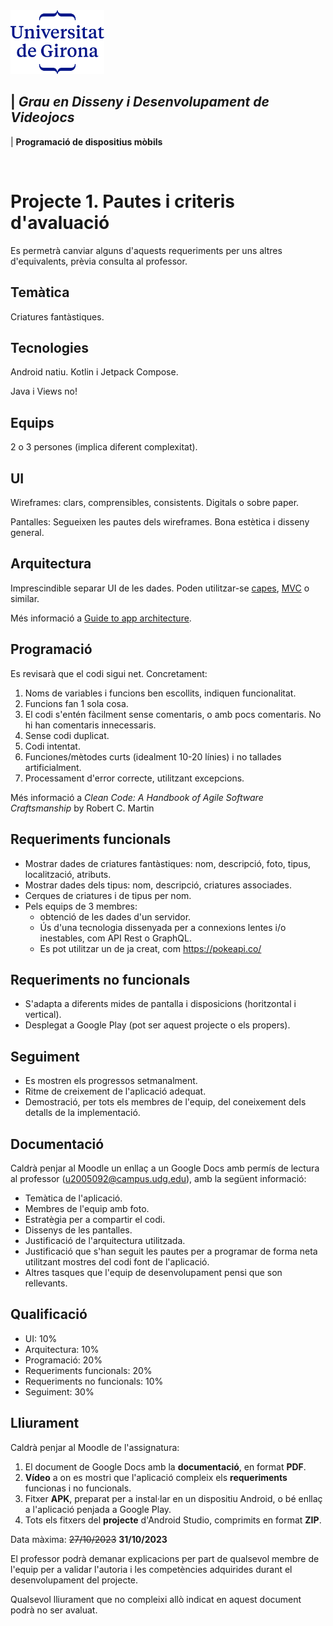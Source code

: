 <img src="./UdG_dues_linies_centrat_blau.png" alt="Logotip UdG" width="150">

| *Grau en Disseny i Desenvolupament de Videojocs*
----
|  **Programació de dispositius mòbils**

&nbsp;


Projecte 1. Pautes i criteris d'avaluació
============

Es permetrà canviar alguns d'aquests requeriments per uns altres d'equivalents, prèvia consulta al professor.

Temàtica
--------
Criatures fantàstiques.


Tecnologies
-----------
Android natiu. Kotlin i Jetpack Compose.

Java i Views no!

Equips
-------
2 o 3 persones (implica diferent complexitat).

UI
----------------------
Wireframes: clars, comprensibles, consistents. Digitals o sobre paper.

Pantalles: Segueixen les pautes dels wireframes. Bona estètica i disseny general.


Arquitectura
------------
Imprescindible separar UI de les dades. Poden utilitzar-se [capes](https://en.wikipedia.org/wiki/Multitier_architecture), [MVC](https://en.wikipedia.org/wiki/Model%E2%80%93view%E2%80%93controller) o similar.

Més informació a [Guide to app architecture](https://developer.android.com/topic/architecture).


Programació
-----------
Es revisarà que el codi sigui net. Concretament:
1. Noms de variables i funcions ben escollits, indiquen funcionalitat.
2. Funcions fan 1 sola cosa.
3. El codi s'entén fàcilment sense comentaris, o amb pocs comentaris. No hi han comentaris innecessaris.
4. Sense codi duplicat.
5. Codi intentat.
6. Funciones/mètodes curts (idealment 10-20 línies) i no tallades artificialment.
7. Processament d'error correcte, utilitzant excepcions.

Més informació a _Clean Code: A Handbook of Agile Software Craftsmanship_ by Robert C. Martin


Requeriments funcionals
----------
- Mostrar dades de criatures fantàstiques: nom, descripció, foto, tipus, localització, atributs.
- Mostrar dades dels tipus: nom, descripció, criatures associades.
- Cerques de criatures i de tipus per nom.
- Pels equips de 3 membres:
  * obtenció de les dades d'un servidor. 
  * Ús d'una tecnologia dissenyada per a connexions lentes i/o inestables, com API Rest o GraphQL.
  * Es pot utilitzar un de ja creat, com https://pokeapi.co/


Requeriments no funcionals
-------------
- S'adapta a diferents mides de pantalla i disposicions (horitzontal i vertical).
- Desplegat a Google Play (pot ser aquest projecte o els propers).


Seguiment
---------
- Es mostren els progressos setmanalment.
- Ritme de creixement de l'aplicació adequat.
- Demostració, per tots els membres de l'equip, del coneixement dels detalls de la implementació.


Documentació
-----------
Caldrà penjar al Moodle un enllaç a un Google Docs amb permís de lectura al professor (u2005092@campus.udg.edu), amb la següent informació:
- Temàtica de l'aplicació.
- Membres de l'equip amb foto.
- Estratègia per a compartir el codi.
- Dissenys de les pantalles.
- Justificació de l'arquitectura utilitzada.
- Justificació que s'han seguit les pautes per a programar de forma neta utilitzant mostres del codi font de l'aplicació.
- Altres tasques que l'equip de desenvolupament pensi que son rellevants.


Qualificació
---------------------
- UI: 10%
- Arquitectura: 10%
- Programació: 20%
- Requeriments funcionals: 20%
- Requeriments no funcionals: 10%
- Seguiment: 30%


Lliurament
----------
Caldrà penjar al Moodle de l'assignatura:

1. El document de Google Docs amb la **documentació**, en format **PDF**.
2. **Vídeo** a on es mostri que l'aplicació compleix els **requeriments** funcionas i no funcionals.
3. Fitxer **APK**, preparat per a instal·lar en un dispositiu Android, o bé enllaç a l'aplicació penjada a Google Play.
4. Tots els fitxers del **projecte** d'Android Studio, comprimits en format **ZIP**.

Data màxima: ~~27/10/2023~~ **31/10/2023**

El professor podrà demanar explicacions per part de qualsevol membre de l'equip per a validar l'autoria i les competències adquirides durant el desenvolupament del projecte.

Qualsevol lliurament que no compleixi allò indicat en aquest document podrà no ser avaluat.

